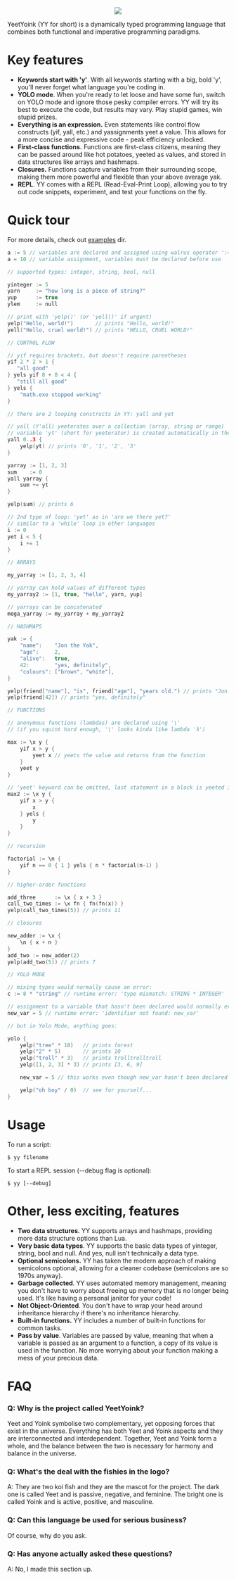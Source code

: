  <div align="center">
    <img src="./yylogo.png">
</div>

YeetYoink (YY for short) is a dynamically typed programming language that combines both functional and imperative programming paradigms. 


# Key features

- **Keywords start with 'y'**. With all keywords starting with a big, bold 'y', you'll never forget what language you're coding in.
- **YOLO mode**. When you're ready to let loose and have some fun, switch on YOLO mode and ignore those pesky compiler errors. YY will try its best to execute the code, but results may vary. Play stupid games, win stupid prizes.
- **Everything is an expression.** Even statements like control flow constructs (yif, yall, etc.) and yassignments yeet a value. This allows for a more concise and expressive code - peak efficiency unlocked.
- **First-class functions.** Functions are first-class citizens, meaning they can be passed around like hot potatoes, yeeted as values, and stored in data structures like arrays and hashmaps.
- **Closures.** Functions capture variables from their surrounding scope, making them more powerful and flexible than your above average yak.
- **REPL**. YY comes with a REPL (Read-Eval-Print Loop), allowing you to try out code snippets, experiment, and test your functions on the fly.


# Quick tour

For more details, check out [examples](examples) dir.

```c
a := 5 // variables are declared and assigned using walrus operator ':='
a = 10 // variable assignment, variables must be declared before use

// supported types: integer, string, bool, null

yinteger := 5
yarn     := "how long is a piece of string?"
yup      := true
ylem     := null

// print with 'yelp()' (or 'yell()' if urgent)
yelp("Hello, world!")       // prints "Hello, world!"
yell("Hello, cruel world!") // prints "HELLO, CRUEL WORLD!"

// CONTROL FLOW

// yif requires brackets, but doesn't require parentheses
yif 2 * 2 > 1 {
   "all good" 
} yels yif 8 + 8 < 4 {
   "still all good" 
} yels {
    "math.exe stopped working"
}

// there are 2 looping constructs in YY: yall and yet

// yall (Y'all) yeeterates over a collection (array, string or range)
// variable 'yt' (short for yeeterator) is created automatically in the loop's scope
yall 0..3 {
    yelp(yt) // prints '0', '1', '2', '3'
}

yarray := [1, 2, 3]
sum    := 0
yall yarray {
    sum += yt
}

yelp(sum) // prints 6

// 2nd type of loop: 'yet' as in 'are we there yet?'
// similar to a 'while' loop in other languages
i := 0
yet i < 5 {
    i += 1
}

// ARRAYS

my_yarray := [1, 2, 3, 4]

// yarray can hold values of different types
my_yarray2 := [1, true, "hello", yarn, yup]

// yarrays can be concatenated
mega_yarray := my_yarray + my_yarray2

// HASHMAPS

yak := { 
    "name":    "Jon the Yak", 
    "age":     2, 
    "alive":   true,
    42:        "yes, definitely",
    "colours": ["brown", "white"], 
}

yelp(friend["name"], "is", friend["age"], "years old.") // prints "Jon the Yak is 2 years old."
yelp(friend[42]) // prints "yes, definitely"

// FUNCTIONS

// anonymous functions (lambdas) are declared using '\'
// (if you squint hard enough, '\' looks kinda like lambda 'λ')

max := \x y {
    yif x > y {
        yeet x // yeets the value and returns from the function
    } 
    yeet y
}

// 'yeet' keyword can be omitted, last statement in a block is yeeted implicitly
max2 := \x y {
    yif x > y {
        x 
    } yels {
        y
    }
}

// recursion

factorial := \n { 
    yif n == 0 { 1 } yels { n * factorial(n-1) }
}

// higher-order functions

add_three      := \x { x + 3 }
call_two_times := \x fn { fn(fn(x)) }
yelp(call_two_times(5)) // prints 11

// closures

new_adder := \x { 
    \n { x + n } 
}
add_two := new_adder(2)
yelp(add_two(5)) // prints 7

// YOLO MODE

// mixing types would normally cause an error:
c := 8 * "string" // runtime error: 'type mismatch: STRING * INTEGER'

// assignment to a variable that hasn't been declared would normally error:
new_var = 5 // runtime error: 'identifier not found: new_var'

// but in Yolo Mode, anything goes:

yolo {
    yelp("tree" * 18)   // prints forest
    yelp("2" * 5)       // prints 10
    yelp("troll" * 3)   // prints trolltrolltroll
    yelp([1, 2, 3] * 3) // prints [3, 6, 9]

    new_var = 5 // this works even though new_var hasn't been declared first

    yelp("oh boy" / 0)  // see for yourself...
}

```

# Usage

To run a script:

```
$ yy filename
```

To start a REPL session (--debug flag is optional):

```
$ yy [--debug]
```

# Other, less exciting, features

- **Two data structures.** YY supports arrays and hashmaps, providing more data structure options than Lua.
- **Very basic data types**. YY supports the basic data types of yinteger, string, bool and null. And yes, null isn't technically a data type.
- **Optional semicolons.** YY has taken the modern approach of making semicolons optional, allowing for a cleaner codebase (semicolons are so 1970s anyway). 
- **Garbage collected**. YY uses automated memory management, meaning you don't have to worry about freeing up memory that is no longer being used. It's like having a personal janitor for your code!
- **Not Object-Oriented**. You don't have to wrap your head around inheritance hierarchy if there's no inheritance hierarchy.
- **Built-in functions.** YY includes a number of built-in functions for common tasks.
- **Pass by value**. Variables are passed by value, meaning that when a variable is passed as an argument to a function, a copy of its value is used in the function. No more worrying about your function making a mess of your precious data.


# FAQ

### Q: Why is the project called YeetYoink?

Yeet and Yoink symbolise two complementary, yet opposing forces that exist in the universe. Everything has both Yeet and Yoink aspects and they are interconnected and interdependent. Together, Yeet and Yoink form a whole, and the balance between the two is necessary for harmony and balance in the universe.

### Q: What's the deal with the fishies in the logo?

A: They are two koi fish and they are the mascot for the project. The dark one is called Yeet and is passive, negative, and feminine. The bright one is called Yoink and is active, positive, and masculine.

### Q: Can this language be used for serious business?

Of course, why do you ask.

### Q: Has anyone actually asked these questions?

A: No, I made this section up.
